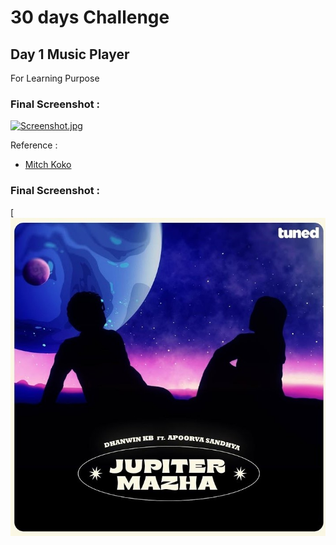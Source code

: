 

# 30 days Challenge 
## Day 1  Music Player

For Learning Purpose 

### Final Screenshot : 
[![Screenshot.jpg](https://i.postimg.cc/N07q7tkS/Screenshot.jpg)](https://postimg.cc/CZ1QSWts)

Reference : 
- [Mitch Koko](https://www.youtube.com/c/MitchKoko)


### Final Screenshot : 
[![Screenshot.jpg](https://github.com/DysonThomas/Music-Player-UI/blob/main/lib/Images/Jupitormazha.jpg)



